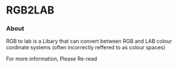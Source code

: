 # RGB2LAB

### About

RGB to lab is a Libary that can convert between RGB and LAB colour cordinate systems (often incorrectly reffered to as colour spaces)


For more information, Please Re-read
